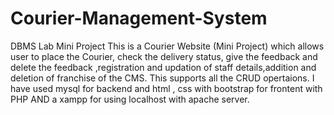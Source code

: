 # Courier-Management-System
 DBMS Lab Mini Project
This is a Courier Website (Mini Project) which allows user to place the Courier, check the delivery status, give the feedback and delete the feedback ,registration and updation of staff details,addition and deletion of franchise of the CMS.
This supports all the CRUD opertaions.
I have used mysql for backend and html , css with bootstrap for frontent with PHP AND a xampp for using localhost with apache server.
